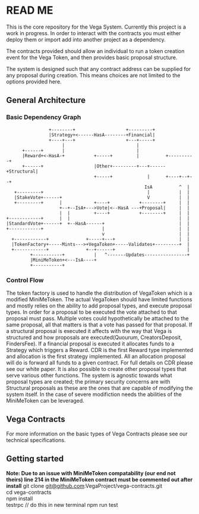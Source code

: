 # READ ME

This is the core repository for the Vega System. Currently this project is a work in progress.
In order to interact with the contracts you must either deploy them or import add into another project as a dependency.

The contracts provided should allow an individual to run a token creation event for the Vega Token, and then provides basic proposal structure.

The system is designed such that any contract address can be supplied for any proposal during creation. This means choices are not limited to the options provided here.


## General Architecture

### Basic Dependency Graph
```
                +--------+                   +---------+
                |Strategy+<------HasA--------+Financial|
                +----+---+                   +---+-----+
                     |                           |
      +------+       |                           |
      |Reward+<-HasA-+           +-----+         |          +----------+
      +------+                   |Other+---------+---+------+Structural|
                                 +-----+             |      +----+--+--+
                                                    IsA          ^  |
   +---------+                                       |           |  |
   |StakeVote+------+                                V           |  |
   +---------+      |            +----+           +--------+     |  |
                    +--+--IsA+--->Vote|<--HasA ---+Proposal|     |  |
                    |  |         +----+           +--------+     |  |
+------------+      |  |                                         |  |
|StandardVote+------+  +--HasA------+                            |  |
+------------+                      |                            |  |
                                    v                            |  |
  +------------+              +-----+---+                        |  |
  |TokenFactory+-----Mints--->+VegaToken+-----Validates+---------+  |
  +------------+              +--+------+                           |
         +-----------+           |   ^-------Updates----------------+
         |MiniMeToken+<---IsA----+
         +-----------+

```

### Control Flow
The token factory is used to handle the distribution of VegaToken which is a modified MiniMeToken. The actual VegaToken should have limited functions and mostly relies on the ability to add proposal types, and execute proposal types. In order for a proposal to be executed the vote attached to that proposal must pass. Multiple votes could hypothetically be attached to the same proposal, all that matters is that a vote has passed for that proposal. If a structural proposal is executed it affects with the way that Vega is structured and how proposals are executed(Quourum, CreatorsDeposit, FindersFee). If a financial proposal is executed it allocates funds to a Strategy which triggers a Reward. CDR is the first Reward type implemented and allocation is the first strategy implemented. All an allocation proposal will do is forward all funds to a given contract. For full details on CDR please see our white paper. It is also possible to create other proposal types that serve various other functions. The system is agnostic towards what proposal types are created; the primary security concerns are with Structural proposals as these are the ones that are capable of modifying the system itself. In the case of severe modifiction needs the abilities of the MiniMeToken can be leveraged.


## Vega Contracts
For more information on the basic types of Vega Contracts please see our technical specifications.

## Getting started
**Note: Due to an issue with MiniMeToken compatability (our end not theirs) line 214 in the MiniMeToken contract must be commented out after install**
      git clone git@github.com:VegaProject/vega-contracts.git	
      cd vega-contracts				
      npm install			
      testrpc			// do this in new terminal
      npm run test	
